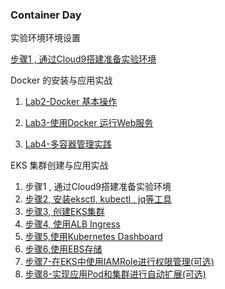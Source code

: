 ### Container Day

实验环境环境设置

[步骤1 , 通过Cloud9搭建准备实验环境](https://github.com/aws-samples/eks-workshop-greater-china/blob/master/global/2020_GCR_SZ_ContainerDay/%E6%AD%A5%E9%AA%A41-%E9%80%9A%E8%BF%87AWS%20Cloud9%E6%90%AD%E5%BB%BA%E6%9C%8D%E5%8A%A1%E5%99%A8%E7%8E%AF%E5%A2%83.md)



Docker 的安装与应用实战

1. [Lab2-Docker 基本操作](https://github.com/aws-samples/eks-workshop-greater-china/blob/master/global/2020_GCR_SZ_ContainerDay/docker/Lab2-Docker%20%E5%9F%BA%E6%9C%AC%E6%93%8D%E4%BD%9C.md)

2. [Lab3-使用Docker 运行Web服务](https://github.com/aws-samples/eks-workshop-greater-china/blob/master/global/2020_GCR_SZ_ContainerDay/docker/Lab3-%E4%BD%BF%E7%94%A8Docker%20%E8%BF%90%E8%A1%8CWeb%E6%9C%8D%E5%8A%A1.md)

3. [Lab4-多容器管理实践](https://github.com/aws-samples/eks-workshop-greater-china/blob/master/global/2020_GCR_SZ_ContainerDay/docker/Lab4-多容器管理实践.md)

   

EKS 集群创建与应用实战

1.  步骤1 , 通过Cloud9搭建准备实验环境
2.  [步骤2,  安装eksctl, kubectl , jq等工具](https://github.com/aws-samples/eks-workshop-greater-china/blob/master/global/2020_GCR_SZ_ContainerDay/%E6%AD%A5%E9%AA%A42-%E8%AE%BE%E7%BD%AE%E9%BB%98%E8%AE%A4region%2C%20%E5%AE%89%E8%A3%85eksctl%2C%20kubectl%E5%B7%A5%E5%85%B7.md)
3.  [步骤3,  创建EKS集群](https://github.com/aws-samples/eks-workshop-greater-china/blob/master/global/2020_GCR_SZ_ContainerDay/%E6%AD%A5%E9%AA%A43-%E5%88%9B%E5%BB%BAEKS%E9%9B%86%E7%BE%A4.md)
4.  [步骤4, 使用ALB Ingress](https://github.com/aws-samples/eks-workshop-greater-china/blob/master/global/2020_GCR_SZ_ContainerDay/%E6%AD%A5%E9%AA%A44-%E9%85%8D%E7%BD%AEALBIngressController.md)
5.  [步骤5,使用Kubernetes Dashboard](https://github.com/aws-samples/eks-workshop-greater-china/blob/master/global/2020_GCR_SZ_ContainerDay/%E6%AD%A5%E9%AA%A45-%E9%83%A8%E7%BD%B2%E5%AE%98%E6%96%B9%E7%9A%84KubernetesDashboard.md)
6.  [步骤6,使用EBS存储](https://github.com/aws-samples/eks-workshop-greater-china/blob/master/global/2020_GCR_SZ_ContainerDay/%E6%AD%A5%E9%AA%A46-%E4%BD%BF%E7%94%A8EBS%E5%AD%98%E5%82%A8.md)
7.  [步骤7-在EKS中使用IAMRole进行权限管理(可选)](https://github.com/aws-samples/eks-workshop-greater-china/blob/master/global/2020_GCR_SZ_ContainerDay/步骤7-在EKS中使用IAMRole进行权限管理.md)
8.  [步骤8-实现应用Pod和集群进行自动扩展(可选)](https://github.com/aws-samples/eks-workshop-greater-china/blob/master/global/2020_GCR_SZ_ContainerDay/步骤8-实现应用Pod和集群进行自动扩展.md)

